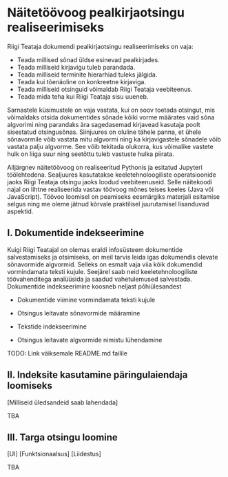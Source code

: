 # Näitetöövoog pealkirjaotsingu realiseerimiseks

Riigi Teataja dokumendi pealkirjaotsingu realiseerimiseks on vaja:

* Teada millised sõnad üldse esinevad pealkirjades.
* Teada milliseid kirjavigu tuleb parandada.
* Teada milliseid terminite hierarhiad tuleks jälgida.
* Teada kui tõenäoline on konkreetne kirjaviga.
* Teada milliseid otsinguid võimaldab Riigi Teataja veebiteenus.
* Teada mida teha kui Riigi Teataja sisu uueneb.

Sarnastele küsimustele on vaja vastata, kui on soov toetada otsingut, mis
võimaldaks otsida dokumentides sõnade kõiki vorme määrates vaid sõna algvorimi
ning parandaks ära sagedasemad kirjavead kasutaja poolt sisestatud otsingusõnas.
Siinjuures on oluline tähele panna, et ühele sõnavormile võib vastata mitu
algvormi ning ka kirjavigastele sõnadele võib vastata palju algvorme.
See võib tekitada olukorra, kus võimalike vastete hulk on liiga suur ning
seetõttu tuleb vastuste hulka piirata.

Alljärgnev näitetöövoog on realiseeritud Pythonis ja esitatud Jupyteri
töölehtedena. Sealjuures kasutatakse keeletehnoloogiliste operatsioonide jaoks
Riigi Teataja otsingu jaoks loodud veebiteenuseid. Selle näitekoodi najal on
lihtne realiseerida vastav töövoog mõnes teises keeles (Java või JavaScript).
Töövoo loomisel on peamiseks eesmärgiks materjali esitamise selgus ning me
oleme jätnud kõrvale praktilisel juurutamisel lisanduvad aspektid.  

## I. Dokumentide indekseerimine

Kuigi Riigi Teatajal on olemas eraldi infosüsteem dokumentide salvestamiseks ja
otsimiseks, on meil tarvis leida igas dokumendis olevate sõnavormide algvormid.
Selleks on esmalt vaja viia kõik dokumendid vormindamata teksti kujule.
Seejärel saab neid keeletehnoloogiliste töövahenditega analüüsida ja saadud
vahetulemused salvestada. Dokumentide indekseerimine koosneb neljast põhiülesandest

* Dokumentide viimine vormindamata teksti kujule

* Otsingus leitavate sõnavormide määramine

* Tekstide indekseerimine

* Otsingus leitavate algvormide nimistu lühendamine

TODO: Link väiksemale README.md failile 

## II. Indeksite kasutamine päringulaiendaja loomiseks

[Milliseid üledsandeid saab lahendada]




TBA

## III. Targa otsingu loomine

[UI]
[Funktsionaalsus]
[Liidestus]

TBA
